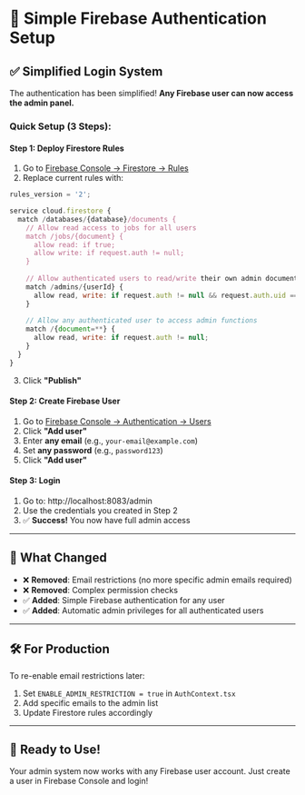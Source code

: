 # 🚀 Simple Firebase Authentication Setup

## ✅ **Simplified Login System**

The authentication has been simplified! **Any Firebase user can now access the admin panel.**

### **Quick Setup (3 Steps):**

#### **Step 1: Deploy Firestore Rules**
1. Go to [Firebase Console → Firestore → Rules](https://console.firebase.google.com/project/autern-ade24/firestore/rules)
2. Replace current rules with:

```javascript
rules_version = '2';

service cloud.firestore {
  match /databases/{database}/documents {
    // Allow read access to jobs for all users
    match /jobs/{document} {
      allow read: if true;
      allow write: if request.auth != null;
    }
    
    // Allow authenticated users to read/write their own admin documents
    match /admins/{userId} {
      allow read, write: if request.auth != null && request.auth.uid == userId;
    }
    
    // Allow any authenticated user to access admin functions
    match /{document=**} {
      allow read, write: if request.auth != null;
    }
  }
}
```

3. Click **"Publish"**

#### **Step 2: Create Firebase User**
1. Go to [Firebase Console → Authentication → Users](https://console.firebase.google.com/project/autern-ade24/authentication/users)
2. Click **"Add user"**
3. Enter **any email** (e.g., `your-email@example.com`)
4. Set **any password** (e.g., `password123`)
5. Click **"Add user"**

#### **Step 3: Login**
1. Go to: http://localhost:8083/admin
2. Use the credentials you created in Step 2
3. ✅ **Success!** You now have full admin access

---

## 🎯 **What Changed**

- ❌ **Removed**: Email restrictions (no more specific admin emails required)
- ❌ **Removed**: Complex permission checks
- ✅ **Added**: Simple Firebase authentication for any user
- ✅ **Added**: Automatic admin privileges for all authenticated users

---

## 🛠 **For Production**

To re-enable email restrictions later:
1. Set `ENABLE_ADMIN_RESTRICTION = true` in `AuthContext.tsx`
2. Add specific emails to the admin list
3. Update Firestore rules accordingly

---

## 🚀 **Ready to Use!**

Your admin system now works with any Firebase user account. Just create a user in Firebase Console and login!
